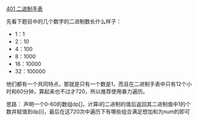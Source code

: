 [401 二进制手表](https://leetcode-cn.com/problems/binary-watch/)

先看下题目中的几个数字的二进制数长什么样子：
* 1：1
* 2：10
* 4：100
* 8：1000
* 16：10000
* 32：100000

他们都有一个共同特点，那就是只有一个数是1，而且在二进制手表中只有12个小时和60分钟，算起来也不过才720，所以推荐使用暴力遍历。

思路：
声明一个0-60的数组dp[]，计算i的二进制的值后返回其二进制值中1的个数并赋值到dp[i]，最后在这720次中遍历下有哪些组合满足想加和为num的即可